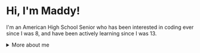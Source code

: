 # Hi, I'm Maddy!
I'm an American High School Senior who has been interested in coding ever since I was 8, and have been actively learning since I was 13.

<details>
  <summary>More about me</summary>
  <h1>Skills</h1>
  <h2>Web Development</h2> 
  <ul>
    <li>HTML</li>
    <li>CSS</li>
    <li>JavaScript</li>
  </ul>
  <h2>Application Development</h3>
  <ul>
    <li>Python</li>
  </ul>
  <h2>Productivity</h2>
  <ul>
    <li>Notion</li>
    <li>Figma</li>
    <li>Microsoft Word</li>
    <li>Microsoft Excel</li>
  </ul>
  <h2>Learning</h2>
  <ul>
    <li>Flutter</li>
  </ul>
  <h2>Projects</h2>
  <ul>
    <li>Website Portfolio</li>
    <li>Mobile application to manage health</li>
  </ul>
  <h1>Contact</h1>
  <ul>
    <li>✉️ mmmbrock07@gmail.com</li>
  </ul>
</details>
